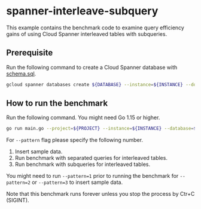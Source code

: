 # spanner-interleave-subquery

This example contains the benchmark code to examine query efficiency gains of using Cloud Spanner interleaved tables with subqueries.

## Prerequisite

Run the following command to create a Cloud Spanner database with [schema.sql](schema.sql).

```bash
gcloud spanner databases create ${DATABASE} --instance=${INSTANCE} --ddl-file=schema.sql
```

## How to run the benchmark

Run the following command. You might need Go 1.15 or higher.

```bash
go run main.go --project=${PROJECT} --instance=${INSTANCE} --database=${DATABASE} --pattern=${PATTERN} --parallel=${PARALLEL}
```

For `--pattern` flag please specify the following number.

1. Insert sample data.
2. Run benchmark with separated queries for interleaved tables.
3. Run benchmark with subqueries for interleaved tables.

You might need to run `--pattern=1` prior to running the benchmark for `--pattern=2` or `--pattern=3` to insert sample data.

Note that this benchmark runs forever unless you stop the process by Ctr+C (SIGINT).
